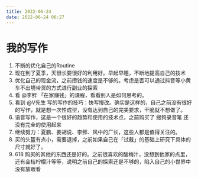 ```yaml
---
title: 2022-06-24
date: 2022-06-24 06:27
---
```


# 我的写作
1. 不断的优化自己的Routine
2. 现在到了夏季，天很长要很好的利用好。早起早睡，不断地提高自己的技术
3. 优化自己的现金流，之前攒钱的速度是不够的。考虑是否可以通过抖音等小黄车不出境带货的方式进行副业的探索
4. 看 @李鲆 「在家赚钱」的课程，看看别人是如何思考的。
5. 看到 @V先生 写的写作的技巧：快写慢改。确实是这样的，自己之前没有很好的写作，就是想一次性成型，没有达到自己的完美要求，干脆就不想做了。
6. 语音写作，这是一个很好的趋势和使用的技术点，之前购买了 搜狗录音笔 还没有完全的使用起来
7. 继续努力：夏鹏、姜胡说、李鲆、风中的厂长，这些人都是值得关注的。
8. 买的头盔有点小，需要退掉，之前如果自己在「试戴」的基础上研究下具体的尺寸就好了。
9. 618 购买的其他的东西还是好的。之前很喜欢的酸梅汁，没想到他家的点里，还有金桔柠檬汁等等，说明之前自己的探索还是不够的，陷入自己的小世界中没有放眼看